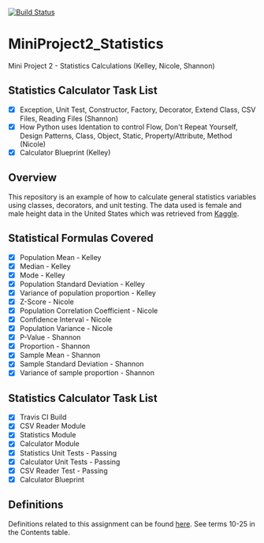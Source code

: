 [![Build Status](https://travis-ci.org/kelleyjean/MiniProject2_Statistics.svg?branch=master)](https://travis-ci.org/kelleyjean/MiniProject2_Statistics)

# MiniProject2_Statistics
Mini Project 2 - Statistics Calculations (Kelley, Nicole, Shannon)


## Statistics Calculator Task List

- [x] Exception, Unit Test, Constructor, Factory, Decorator, Extend Class, CSV Files, Reading Files (Shannon)
- [x] How Python uses Identation to control Flow, Don't Repeat Yourself, Design Patterns, Class, Object, Static, Property/Attribute, Method (Nicole)
- [X] Calculator Blueprint (Kelley)

## Overview
This repository is an example of how to calculate general statistics variables using classes, decorators, and unit testing. The data used is female and male height data in the United States which was retrieved from [Kaggle](https://www.kaggle.com/mustafaali96/weight-height).

## Statistical Formulas Covered

- [X] Population Mean - Kelley
- [X] Median - Kelley
- [X] Mode - Kelley
- [X] Population Standard Deviation - Kelley
- [X] Variance of population proportion - Kelley
- [X] Z-Score - Nicole
- [X] Population Correlation Coefficient - Nicole
- [X] Confidence Interval - Nicole
- [X] Population Variance - Nicole
- [X] P-Value - Shannon
- [X] Proportion - Shannon
- [X] Sample Mean - Shannon
- [X] Sample Standard Deviation - Shannon
- [X] Variance of sample proportion - Shannon

## Statistics Calculator Task List

- [X] Travis CI Build
- [X] CSV Reader Module
- [X] Statistics Module
- [X] Calculator Module
- [X] Statistics Unit Tests - Passing
- [X] Calculator Unit Tests - Passing
- [X] CSV Reader Test - Passing
- [X] Calculator Blueprint

## Definitions

Definitions related to this assignment can be found [here](https://github.com/Shannon-NJIT/MiniProject1). 
See terms 10-25 in the Contents table.

